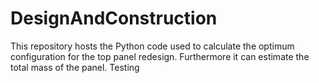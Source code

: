 # DesignAndConstruction

This repository hosts the Python code used to calculate the optimum configuration for the top panel redesign.
Furthermore it can estimate the total mass of the panel.
Testing